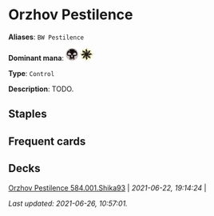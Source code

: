# Orzhov Pestilence

**Aliases**: `BW Pestilence`

**Dominant mana**: <img src="../resources/images/mana/B.png" width="25"/> <img src="../resources/images/mana/W.png" width="25"/>

**Type**: `Control`

**Description**: TODO.

## **Staples**



## **Frequent cards**



## **Decks**

[Orzhov Pestilence 584.001.Shika93](https://deckstats.net/decks/78813/2120551-orzhov-pestilence-584-001) | *2021-06-22, 19:14:24* |   


*Last updated: 2021-06-26, 10:57:01.*
